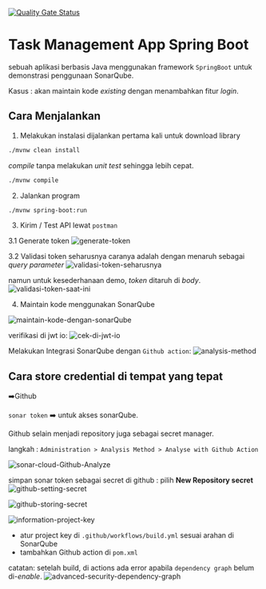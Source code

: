 [![Quality Gate Status](https://sonarcloud.io/api/project_badges/measure?project=bostang_task-management-app-spring&metric=alert_status)](https://sonarcloud.io/summary/new_code?id=bostang_task-management-app-spring)
# Task Management App Spring Boot

sebuah aplikasi berbasis Java menggunakan framework `SpringBoot` untuk demonstrasi penggunaan SonarQube.

Kasus :
akan maintain kode _existing_ dengan menambahkan fitur _login_.

## Cara Menjalankan

1. Melakukan instalasi
dijalankan pertama kali untuk download library
```bash
./mvnw clean install
```

_compile_ tanpa melakukan _unit test_ sehingga lebih cepat.
```bash
./mvnw compile
```

2. Jalankan program
```bash
./mvnw spring-boot:run
```

3. Kirim / Test API lewat `postman`

3.1 Generate token
![generate-token](./img/generate-token.png)

3.2 Validasi token
seharusnya caranya adalah dengan menaruh sebagai _query parameter_
![validasi-token-seharusnya](./img/validasi-token-seharusnya.png)

namun untuk kesederhanaan demo, _token_ ditaruh di _body_.
![validasi-token-saat-ini](./img/validasi-token-saat-ini.png)

4. Maintain kode menggunakan SonarQube

![maintain-kode-dengan-sonarQube](./img/maintain-kode-dengan-sonarQube.png)

verifikasi di jwt io:
![cek-di-jwt-io](./img/cek-di-jwt-io.png)


Melakukan Integrasi SonarQube dengan `Github action`:
![analysis-method](./img/analysis-method.png)


## Cara store credential di tempat yang tepat
➡️Github

`sonar token` ➡️ untuk akses sonarQube.

Github selain menjadi repository juga sebagai secret manager.

langkah : 
`Administration > Analysis Method > Analyse with Github Action`

![sonar-cloud-Github-Analyze](./img/sonar-cloud-Github-Analyze.png)

simpan sonar token sebagai secret di github :
pilih **New Repository secret**
![github-setting-secret](./img/github-setting-secret.png)


![github-storing-secret](./img/github-storing-secret.png)

![information-project-key](./img/information-project-key.png)

- atur project key di `.github/workflows/build.yml` sesuai arahan di SonarQube
- tambahkan Github action di `pom.xml` 


catatan:
setelah build, di actions ada error apabila `dependency graph` belum di-_enable_.
![advanced-security-dependency-graph](./img/advanced-security-dependency-graph.png)
